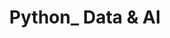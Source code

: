 ---
layout: list
title: Python_ Data & AI
slug: Python_DataAnalysis
menu: true
permalink: blog/2022_likelion/Python_DataAnalysis
# sitemap: false
description: >
    📈 **파이썬**으로 하는 **데이터분석 + AI** 기록하는 공간 
# accent_color: rgb(38,139,210)
# accent_image:
#   background: rgb(32,32,32)
#   overlay:    false
---